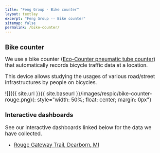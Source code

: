```yaml
---
title: "Feng Group - Bike counter"
layout: textlay
excerpt: "Feng Group -- Bike counter"
sitemap: false
permalink: /bike-counter/
---
```


## Bike counter

<div style="font-size: 17px">

We use a bike counter ([Eco-Counter pneumatic tube counter](https://www.eco-counter.com/produits/tubes-en/tubes-2/)) that automatically records bicycle traffic data at a location.

This device allows studying the usages of various road/street infrastructures by people on bicycles. 

![]({{ site.url }}{{ site.baseurl }}/images/respic/bike-counter-rouge.png){: style="width: 50%; float: center; margin: 0px"}

### Interactive dashboards

See our interactive dashboards linked below for the data we have collected. 


- [Rouge Gateway Trail, Dearborn, MI](https://umd-bicycle-traffic-data.herokuapp.com/)


<!-- The dashboards were created with [Plotly Dash](https://plotly.com/dash/) and freely hosted by [Heroku](https://www.heroku.com/). -->

<br><br>

</div>
